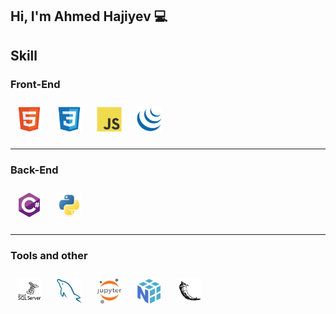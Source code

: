 ## Hi, I'm Ahmed Hajiyev 💻

## Skill

 ###  Front-End

  <div >  
    <img style="margin: 10px" src="https://github.com/devicons/devicon/blob/master/icons/html5/html5-original.svg" alt="HTML5" height="40" />  
    <img style="margin: 10px" src="https://github.com/devicons/devicon/blob/master/icons/css3/css3-original.svg" alt="CSS3" height="40" />  
    <img style="margin: 10px" src="https://github.com/devicons/devicon/blob/master/icons/javascript/javascript-original.svg" alt="JavaScript" height="40" />  
    <img style="margin: 10px" src="https://github.com/devicons/devicon/blob/master/icons/jquery/jquery-original.svg" alt="JQuery" height="40" />  
<hr>
  
  ###  Back-End
  
  <div>
    <img style="margin: 10px" src="https://github.com/devicons/devicon/blob/master/icons/csharp/csharp-original.svg" alt="C#" height="40" />  
    <img style="margin: 10px" src="https://github.com/devicons/devicon/blob/master/icons/python/python-original.svg" alt="Python" height="40" />  
<hr>
  
  ###  Tools and other
  
  <div>
    <img style="margin: 10px" src="https://github.com/devicons/devicon/blob/master/icons/microsoftsqlserver/microsoftsqlserver-plain-wordmark.svg" alt="Sql" height="40" />  
    <img style="margin: 10px" src="https://github.com/devicons/devicon/blob/master/icons/mysql/mysql-original.svg" alt="MySQL" height="40" />
    <img style="margin: 10px" src="https://github.com/devicons/devicon/blob/master/icons/jupyter/jupyter-original-wordmark.svg" alt="Jupyter" height="40" />
    <img style="margin: 10px" src="https://github.com/devicons/devicon/blob/master/icons/numpy/numpy-original.svg" alt="Numpy" height="40" />
    <img style="margin: 10px" src="https://github.com/devicons/devicon/blob/master/icons/flask/flask-original.svg" alt="Flask" height="40" />
 
 
                                                                                                                                    

    
    
    

    
<!--![Ahmed's GitHub stats](https://github-readme-stats.vercel.app/api?username=AhmedHajiyev&theme=dark&show_icons=true)-->
<!--[![Top Langs](https://github-readme-stats.vercel.app/api/top-langs/?username=AhmedHajiyev&layout=compact)](https://github.com/AhmedHajiyev/)-->












